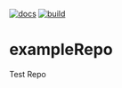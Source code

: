 [![docs](https://github.com/annawarmka/exampleRepo/actions/workflows/docs.yaml/badge.svg)](https://github.com/annawarmka/exampleRepo/actions/workflows/docs.yaml)
[![build](https://github.com/annawarmka/exampleRepo/actions/workflows/build.yml/badge.svg?branch=dev)](https://github.com/annawarmka/exampleRepo/actions/workflows/build.yml)

# exampleRepo
Test Repo
